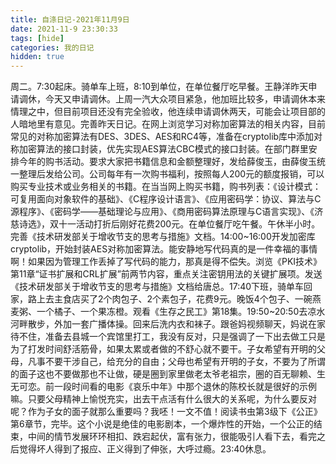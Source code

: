 ```yaml
---
title: 自涤日记-2021年11月9日
date: 2021-11-9 23:30:33
tags: [hide]
categories: 我的日记
hidden: true
---
```

周二。7:30起床。骑单车上班，8:10到单位，在单位餐厅吃早餐。王静洋昨天申请调休，今天又申请调休。上周一汽大众项目紧急，他加班比较多，申请调休本来情理之中，但目前项目还没有完全验收，他连续申请调休两天，可能会让项目部的人暗地里有意见。完善昨天日记。在网上浏览学习对称加密算法的相关内容，目前常见的对称加密算法有DES、3DES、AES和RC4等，准备在cryptolib库中添加对称加密算法的接口封装，优先实现AES算法CBC模式的接口封装。在部门群里安排今年的购书活动。要求大家把书籍信息和金额整理好，发给薛俊玉，由薛俊玉统一整理后发给公司。公司每年有一次购书福利，按照每人200元的额度报销，可以购买专业技术或业务相关的书籍。在当当网上购买书籍，购书列表：《设计模式：可复用面向对象软件的基础》、《C程序设计语言》、《应用密码学：协议、算法与C源程序》、《密码学——基础理论与应用》、《商用密码算法原理与C语言实现》、《济慈诗选》，双十一活动打折后刚好花费200元。在单位餐厅吃午餐。午休半小时。完善《技术研发部关于增收节支的思考与措施》文档。14:00~16:00开发加密库cryptolib，开始封装AES对称加密算法。能安静地写代码真的是一件幸福的事情啊！如果因为管理工作丢掉了写代码的能力，那真是得不偿失。浏览《PKI技术》第11章“证书扩展和CRL扩展”前两节内容，重点关注密钥用法的关键扩展项。发送《技术研发部关于增收节支的思考与措施》文档给唐总。17:40下班，骑单车回家，路上去主食店买了2个肉包子、2个素包子，花费9元。晚饭4个包子、一碗燕麦粥、一个橘子、一个果冻橙。观看《生存之民工》第18集。19:50~20:50去凉水河畔散步，外加一套广播体操。回来后洗内衣和袜子。跟爸妈视频聊天，妈说在家待不住，准备去县城一个宾馆里打工，我没有反对，只是强调了一下出去做工只是为了打发时间舒活筋骨，如果太累或者做的不舒心就不要干。子女希望有开明的父母，凡事不要干涉自己，给充分的自由；父母也希望有开明的子女，不要为了所谓的面子这也不要做那也不让做，硬是圈到家里做老太爷老祖宗，圈的百无聊赖、生无可恋。前一段时间看的电影《哀乐中年》中那个退休的陈校长就是很好的示例嘛。只要父母精神上愉悦充实，出去干点活有什么很大的关系呢，为什么要反对呢？作为子女的面子就那么重要吗？我呸！一文不值！阅读书虫第3级下《公正》第6章节，完毕。这个小说是绝佳的电影剧本，一个爆炸性的开始，一个公正的结束，中间的情节发展环环相扣、跌宕起伏，富有张力，很能吸引人看下去，看完之后觉得坏人得到了报应、正义得到了伸张，大呼过瘾。23:40休息。